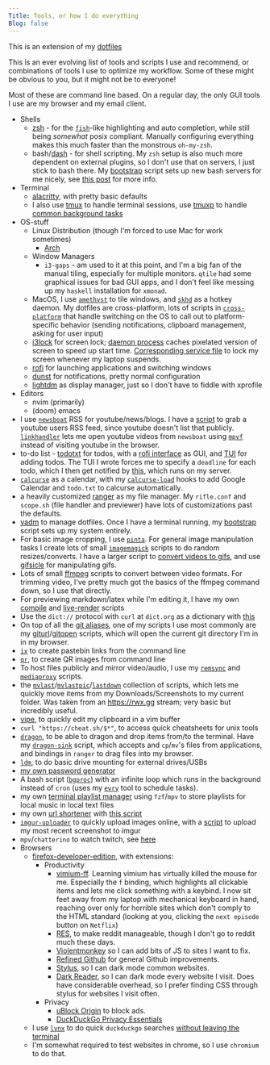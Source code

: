 ```yaml
---
Title: Tools, or how I do everything
Blog: false
---
```


This is an extension of my [dotfiles](https://github.com/seanbreckenridge/dotfiles)

This is an ever evolving list of tools and scripts I use and recommend, or combinations of tools I use to optimize my workflow. Some of these might be obvious to you, but it might not be to everyone!

Most of these are command line based. On a regular day, the only GUI tools I use are my browser and my email client.

- Shells
  - [zsh](http://zsh.sourceforge.net/) - for the [`fish`](https://fishshell.com/)-like highlighting and auto completion, while still being *somewhat* posix compliant. Manually configuring everything makes this much faster than the monstrous `oh-my-zsh`.
  - bash/[dash](https://wiki.archlinux.org/index.php/Dash) - for shell scripting. My `zsh` setup is also much more dependent on external plugins, so I don't use that on servers, I just stick to bash there. My [bootstrap](https://github.com/seanbreckenridge/bootstrap/) script sets up new bash servers for me nicely, see [this post](/post/server_setup) for more info.
- Terminal
  - [alacritty](https://github.com/alacritty/alacritty), with pretty basic defaults
  - I also use [tmux](https://github.com/tmux/tmux) to handle terminal sessions, use [tmuxp](https://github.com/tmux-python/tmuxp/) to handle [common background tasks](https://sean.fish/d/config.yaml?dark)
- OS-stuff
  - Linux Distribution (though I'm forced to use Mac for work sometimes)
    - [Arch](https://wiki.archlinux.org/index.php/)
  - Window Managers
    - `i3-gaps` - am used to it at this point, and I'm a big fan of the manual tiling, especially for multiple monitors. `qtile` had some graphical issues for bad GUI apps, and I don't feel like messing up my `haskell` installation for `xmonad`.
  - MacOS, I use [`amethyst`](https://github.com/ianyh/Amethyst) to tile windows, and [`skhd`](https://github.com/koekeishiya/skhd) as a hotkey daemon. My dotfiles are cross-platform, lots of scripts in [`cross-platform`](https://github.com/seanbreckenridge/dotfiles/tree/master/.local/scripts/cross-platform) that handle switching on the OS to call out to platform-specific behavior (sending notifications, clipboard management, asking for user input)
  - [i3lock](https://i3wm.org/i3lock/) for screen lock; [daemon process](https://sean.fish/d/lock-screen?dark) caches pixelated version of screen to speed up start time. [Corresponding service file](https://sean.fish/d/lockscreen@.service?dark) to lock my screen whenever my laptop suspends.
  - [rofi](https://github.com/davatorium/rofi) for launching applications and switching windows
  - [dunst](https://dunst-project.org/) for notifications, pretty normal configuration
  - [lightdm](https://wiki.archlinux.org/index.php/LightDM) as display manager, just so I don't have to fiddle with xprofile
- Editors
  - nvim (primarily)
  - (doom) emacs
- I use [`newsboat`](https://newsboat.org/) RSS for youtube/news/blogs. I have a [script](https://sean.fish/d/youtube-user-id?dark) to grab a youtube users RSS feed, since youtube doesn't list that publicly. [`linkhandler`](https://sean.fish/d/linkhandler?dark) lets me open youtube videos from `newsboat` using [`mpvf`](https://github.com/seanbreckenridge/mpvf/) instead of visiting youtube in the browser.
- to-do list - [todotxt](http://todotxt.org/) for todos, with a [rofi interface](https://sean.fish/d/todo-prompt?dark) as GUI, and [TUI](https://gitlab.com/seanbreckenridge/full_todotxt) for adding todos. The TUI I wrote forces me to specify a `deadline` for each todo, which I then get notified by [this](https://github.com/seanbreckenridge/todotxt_deadline_notify), which runs on my server.
- [`calcurse`](https://github.com/lfos/calcurse) as a calendar, with my [`calcurse-load`](https://github.com/seanbreckenridge/calcurse-load) hooks to add Google Calendar and `todo.txt` to calcurse automatically.
- a heavily customized [ranger](https://github.com/ranger/ranger) as my file manager. My `rifle.conf` and `scope.sh` (file handler and previewer) have lots of customizations past the defaults.
- [yadm](https://yadm.io) to manage dotfiles. Once I have a terminal running, my [bootstrap](https://sean.fish/d/bootstrap?dark) script sets up my system entirely.
- For basic image cropping, I use [`pinta`](https://www.pinta-project.com/). For general image manipulation tasks I create lots of small [`imagemagick`](https://imagemagick.org/index.php) scripts to do random resizes/converts. I have a larger script to [convert videos to gifs](https://sean.fish/d/gifme?dark), and use [gifsicle](https://github.com/kohler/gifsicle) for manipulating gifs.
- Lots of small [ffmpeg](https://ffmpeg.org/) scripts to convert between video formats. For trimming video, I've pretty much got the basics of the ffmpeg command down, so I use that directly.
- For previewing markdown/latex while I'm editing it, I have my own [compile](https://sean.fish/d/compile?dark) and [live-render](https://sean.fish/d/live-render?dark) scripts
- Use the `dict://` protocol with `curl` at `dict.org` as a dictionary with [this](https://sean.fish/d/dict?dark)
- On top of all the [git aliases](https://sean.fish/d/git_aliases?dark), one of my scripts I use most commonly are my [giturl](https://sean.fish/d/giturl?dark)/[gitopen](https://sean.fish/d/gitopen?dark) scripts, which will open the current git directory I'm in in my browser.
- [`ix`](https://sean.fish/d/ix?dark) to create pastebin links from the command line
- [`qr`](https://sean.fish/d/qr?dark), to create QR images from command line
- To host files publicly and mirror video/audio, I use my [`remsync`](https://github.com/seanbreckenridge/vps/blob/master/remsync) and [`mediaproxy`](https://github.com/seanbreckenridge/vps/blob/master/mediaproxy) scripts.
- the [`mvlast`](https://sean.fish/d/mvlast?dark)/[`mvlastpic`](https://sean.fish/d/mvlastpic?dark)/[`lastdown`](https://sean.fish/d/lastdown?dark) collection of scripts, which lets me quickly move items from my Downloads/Screenshots to my current folder. Was taken from an <https://rwx.gg> stream; very basic but incredibly useful.
- [vipe](https://linux.die.net/man/1/vipe), to quickly edit my clipboard in a vim buffer
- `curl "https://cheat.sh/$*"`, to access quick cheatsheets for unix tools
- [`dragon`](https://github.com/mwh/dragon), to be able to dragon and drop items from/to the terminal. Have my [`dragon-sink`](https://sean.fish/d/dragon-sink?dark) script, which accepts and `cp`/`mv`'s files from applications, and bindings in `ranger` to drag files into my browser.
- [`ldm`](https://github.com/LemonBoy/ldm), to do basic drive mounting for external drives/USBs
- [my own password generator](https://github.com/seanbreckenridge/genpasswd)
- A bash script ([`bgproc`](https://github.com/seanbreckenridge/bgproc)) with an infinite loop which runs in the background instead of `cron` (uses my [`evry`](https://github.com/seanbreckenridge/evry) tool to schedule tasks).
- my own [terminal playlist manager](https://github.com/seanbreckenridge/plaintext-playlist) using `fzf`/`mpv` to store playlists for local music in local text files
- my own [url shortener](https://github.com/seanbreckenridge/no-db-static-shorturl/) with [this script](https://github.com/seanbreckenridge/vps/blob/master/shorten)
- [`imgur-uploader`](https://pypi.org/project/imgur-uploader/) to quickly upload images online, with a [script](https://sean.fish/d/screenshot-to-imgur?dark) to upload my most recent screenshot to imgur
- `mpv`/`chatterino` to watch twitch, see [here](/post/how_i/watch_twitch/)
- Browsers
  - [firefox-developer-edition](https://www.mozilla.org/en-US/firefox/developer/), with extensions:
    - Productivity
      - [vimium-ff](https://addons.mozilla.org/en-US/firefox/addon/vimium-ff/). Learning vimium has virtually killed the mouse for me. Especially the `f` binding, which highlights all clickable items and lets me click something with a keybind. I now sit feet away from my laptop with mechanical keyboard in hand, reaching over only for horrible sites which don't comply to the HTML standard (looking at you, clicking the `next episode` button on `Netflix`)
      - [RES](https://addons.mozilla.org/en-US/firefox/addon/reddit-enhancement-suite/), to make reddit manageable, though I don't go to reddit much these days.
      - [Violentmonkey](https://addons.mozilla.org/en-US/firefox/addon/violentmonkey/) so I can add bits of JS to sites I want to fix.
      - [Refined Github](https://addons.mozilla.org/en-US/firefox/addon/refined-github-/) for general Github improvements.
      - [Stylus](https://addons.mozilla.org/en-US/firefox/addon/styl-us/), so I can dark mode common websites.
      - [Dark Reader](https://addons.mozilla.org/en-US/firefox/addon/darkreader), so I can dark mode every website I visit. Does have considerable overhead, so I prefer finding CSS through stylus for websites I visit often.
    - Privacy
      - [uBlock Origin](https://addons.mozilla.org/en-US/firefox/addon/ublock-origin/) to block ads.
      - [DuckDuckGo Privacy Essentials](https://addons.mozilla.org/en-US/firefox/addon/duckduckgo-for-firefox/)
  - I use [`lynx`](https://www.lynxproject.org/) to do quick `duckduckgo` searches [without leaving the terminal](https://sean.fish/d/duck?dark)
  - I'm somewhat required to test websites in chrome, so I use `chromium` to do that.
